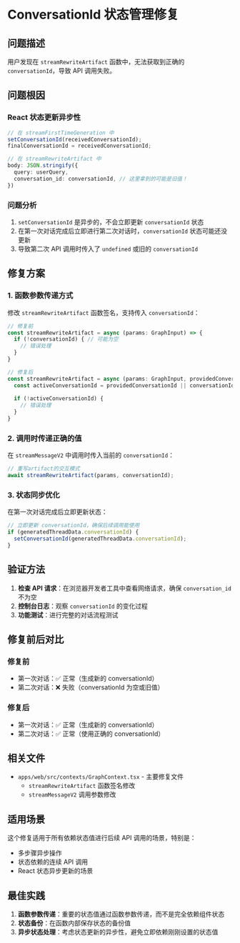 # ConversationId 状态管理修复

## 问题描述
用户发现在 `streamRewriteArtifact` 函数中，无法获取到正确的 `conversationId`，导致 API 调用失败。

## 问题根因

### React 状态更新异步性
```typescript
// 在 streamFirstTimeGeneration 中
setConversationId(receivedConversationId);
finalConversationId = receivedConversationId;

// 在 streamRewriteArtifact 中  
body: JSON.stringify({
  query: userQuery,
  conversation_id: conversationId, // 这里拿到的可能是旧值！
})
```

### 问题分析
1. `setConversationId` 是异步的，不会立即更新 `conversationId` 状态
2. 在第一次对话完成后立即进行第二次对话时，`conversationId` 状态可能还没更新
3. 导致第二次 API 调用时传入了 `undefined` 或旧的 `conversationId`

## 修复方案

### 1. 函数参数传递方式
修改 `streamRewriteArtifact` 函数签名，支持传入 `conversationId`：

```typescript
// 修复前
const streamRewriteArtifact = async (params: GraphInput) => {
  if (!conversationId) { // 可能为空
    // 错误处理
  }
}

// 修复后  
const streamRewriteArtifact = async (params: GraphInput, providedConversationId?: string) => {
  const activeConversationId = providedConversationId || conversationId;
  
  if (!activeConversationId) {
    // 错误处理
  }
}
```

### 2. 调用时传递正确的值
在 `streamMessageV2` 中调用时传入当前的 `conversationId`：

```typescript
// 重写artifact的交互模式
await streamRewriteArtifact(params, conversationId);
```

### 3. 状态同步优化
在第一次对话完成后立即更新状态：

```typescript
// 立即更新 conversationId，确保后续调用能使用
if (generatedThreadData.conversationId) {
  setConversationId(generatedThreadData.conversationId);
}
```

## 验证方法

1. **检查 API 请求**：在浏览器开发者工具中查看网络请求，确保 `conversation_id` 不为空
2. **控制台日志**：观察 `conversationId` 的变化过程
3. **功能测试**：进行完整的对话流程测试

## 修复前后对比

### 修复前
- 第一次对话：✅ 正常（生成新的 conversationId）
- 第二次对话：❌ 失败（conversationId 为空或旧值）

### 修复后  
- 第一次对话：✅ 正常（生成新的 conversationId）
- 第二次对话：✅ 正常（使用正确的 conversationId）

## 相关文件

- `apps/web/src/contexts/GraphContext.tsx` - 主要修复文件
  - `streamRewriteArtifact` 函数签名修改
  - `streamMessageV2` 调用参数修改

## 适用场景

这个修复适用于所有依赖状态值进行后续 API 调用的场景，特别是：
- 多步骤异步操作
- 状态依赖的连续 API 调用
- React 状态异步更新的场景

## 最佳实践

1. **函数参数传递**：重要的状态值通过函数参数传递，而不是完全依赖组件状态
2. **状态备份**：在函数内部保存状态的备份值
3. **异步状态处理**：考虑状态更新的异步性，避免立即依赖刚刚设置的状态值 